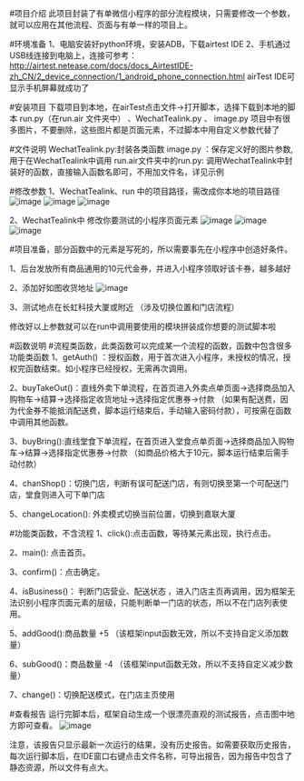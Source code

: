 #项目介绍
此项目封装了有单微信小程序的部分流程模块，只需要修改一个参数，就可以应用在其他流程、页面与有单一样的项目上。

#环境准备
1、电脑安装好python环境，安装ADB，下载airtest IDE
2、手机通过USB线连接到电脑上，连接可参考：http://airtest.netease.com/docs/docs_AirtestIDE-zh_CN/2_device_connection/1_android_phone_connection.html
airTest IDE可显示手机屏幕就成功了

#安装项目
下载项目到本地，在airTest点击文件->打开脚本，选择下载到本地的脚本 run.py（在run.air 文件夹中） 、WechatTealink.py 、 image.py
项目中有很多图片，不要删除，这些图片都是页面元素，不过脚本中用自定义参数代替了

#文件说明
WechatTealink.py:封装各类函数
image.py ：保存定义好的图片参数,用于在WechatTealink中调用
run.air文件夹中的run.py: 调用WechatTealink中封装好的函数，直接输入函数名即可，不用加文件名，详见示例

#修改参数
1、WechatTealink、run 中的项目路径，需改成你本地的项目路径
![image](https://github.com/sugera/WechatTealink/master/tree/readme/1.jpg)
![image](https://github.com/sugera/WechatTealink/tree/master/readme/2.png)
![image](https://github.com/sugera/WechatTealink/tree/master/readme/6.png)

2、WechatTealink中 修改你要测试的小程序页面元素
![image](https://github.com/sugera/WechatTealink/tree/master/readme/3.png)
![image](https://github.com/sugera/WechatTealink/tree/master/readme/4.png)
![image](https://github.com/sugera/WechatTealink/tree/master/readme/5.png)

#项目准备，部分函数中的元素是写死的，所以需要事先在小程序中创造好条件。

1、后台发放所有商品通用的10元代金券，并进入小程序领取好该卡券，越多越好

2、添加好如图收货地址
![image](https://github.com/sugera/WechatTealink/tree/master/readme/7.png)

3、测试地点在长虹科技大厦或附近 （涉及切换位置和门店流程）

修改好以上参数就可以在run中调用要使用的模块拼装成你想要的测试脚本啦

#函数说明
#流程类函数，此类函数可以完成某一个流程的函数，函数中包含很多功能类函数
1、getAuth() ：授权函数，用于首次进入小程序，未授权的情况，授权完函数结束。如小程序已经授权，无需再次调用。

2、buyTakeOut()：直线外卖下单流程，在首页进入外卖点单页面->选择商品加入购物车->结算->选择指定收货地址->选择指定优惠券->付款  （如果有配送费，因为代金券不能抵消配送费，脚本运行结束后，手动输入密码付款），可按需在函数中调用其他函数。

3、buyBring():直线堂食下单流程，在首页进入堂食点单页面->选择商品加入购物车->结算->选择指定优惠券->付款 （如商品价格大于10元，脚本运行结束后需手动付款）

4、chanShop()：切换门店，判断有误可配送门店，有则切换至第一个可配送门店，堂食则进入可下单门店

5、changeLocation(): 外卖模式切换当前位置，切换到嘉联大厦


#功能类函数，不含流程
1、click():点击函数，等待某元素出现，执行点击。

2、main(): 点击首页。

3、confirm()：点击确定。

4、isBusiness()： 判断门店营业、配送状态 ，进入门店主页再调用，因为框架无法识别小程序页面元素的层级，只能判断单一门店的状态，所以不在门店列表使用。

5、addGood():商品数量 +5   （该框架input函数无效，所以不支持自定义添加数量）

6、subGood()：商品数量 -4   （该框架input函数无效，所以不支持自定义减少数量）

7、change()：切换配送模式，在门店主页使用


#查看报告
运行完脚本后，框架自动生成一个很漂亮直观的测试报告，点击图中地方即可查看。
![image](https://github.com/sugera/WechatTealink/tree/master/readme/8.png)

注意，该报告只显示最新一次运行的结果，没有历史报告。如需要获取历史报告，每次运行脚本后，在IDE窗口右键点击文件名称，可导出报告，因为报告中包含了静态资源，所以文件有点大。









 







